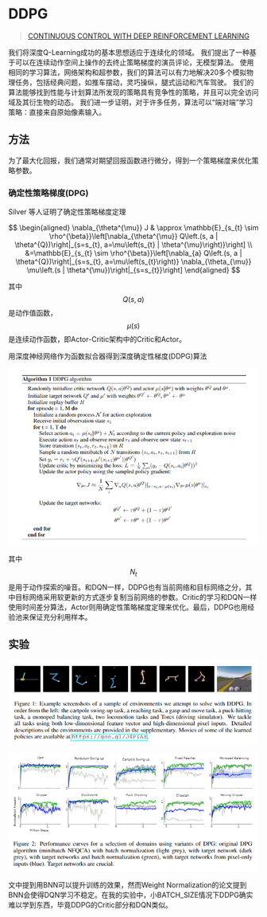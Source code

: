 # DDPG



> [CONTINUOUS CONTROL WITH DEEP REINFORCEMENT LEARNING](https://arxiv.org/pdf/1509.02971.pdf)

我们将深度Q-Learning成功的基本思想适应于连续化的领域。 我们提出了一种基于可以在连续动作空间上操作的去终止策略梯度的演员评论，无模型算法。 使用相同的学习算法，网络架构和超参数，我们的算法可以有力地解决20多个模拟物理任务，包括经典问题，如推车摆动，灵巧操纵，腿式运动和汽车驾驶。 我们的算法能够找到性能与计划算法所发现的策略具有竞争性的策略，并且可以完全访问域及其衍生物的动态。 我们进一步证明，对于许多任务，算法可以“端对端”学习策略：直接来自原始像素输入。

## 方法

为了最大化回报，我们通常对期望回报函数进行微分，得到一个策略梯度来优化策略参数。

### 确定性策略梯度\(DPG\)

Silver 等人证明了确定性策略梯度定理

$$
\begin{aligned} \nabla_{\theta^{\mu}} J & \approx \mathbb{E}_{s_{t} \sim \rho^{\beta}}\left[\nabla_{\theta^{\mu}} Q\left.(s, a | \theta^{Q})\right|_{s=s_{t}, a=\mu\left(s_{t} | \theta^{\mu}\right)}\right] \\ &=\mathbb{E}_{s_{t} \sim \rho^{\beta}}\left[\nabla_{a} Q\left.(s, a | \theta^{Q})\right|_{s=s_{t}, a=\mu\left(s_{t}\right)} \nabla_{\theta_{\mu}} \mu\left.(s | \theta^{\mu})\right|_{s=s_{t}}\right] \end{aligned}
$$

其中 $$Q(s, a)$$ 是动作值函数， $$\mu(s)$$ 是连续动作函数，即Actor-Critic架构中的Critic和Actor。

用深度神经网络作为函数拟合器得到深度确定性梯度\(DDPG\)算法

![](../../.gitbook/assets/image-70.png)

其中 $$N_t$$ 是用于动作探索的噪音。和DQN一样，DDPG也有当前网络和目标网络之分，其中目标网络采用软更新的方式逐步复制当前网络的参数。Critic的学习和DQN一样使用时间差分算法，Actor则用确定性策略梯度定理来优化。最后，DDPG也用经验池来保证充分利用样本。

## 实验

![](../../.gitbook/assets/image-51.png)

![](../../.gitbook/assets/image-31.png)

文中提到用BNN可以提升训练的效果，然而Weight Normalization的论文提到BNN会使得DQN学习不稳定。在我的实验中，小BATCH\_SIZE情况下DDPG确实难以学到东西，毕竟DDPG的Critic部分和DQN类似。

